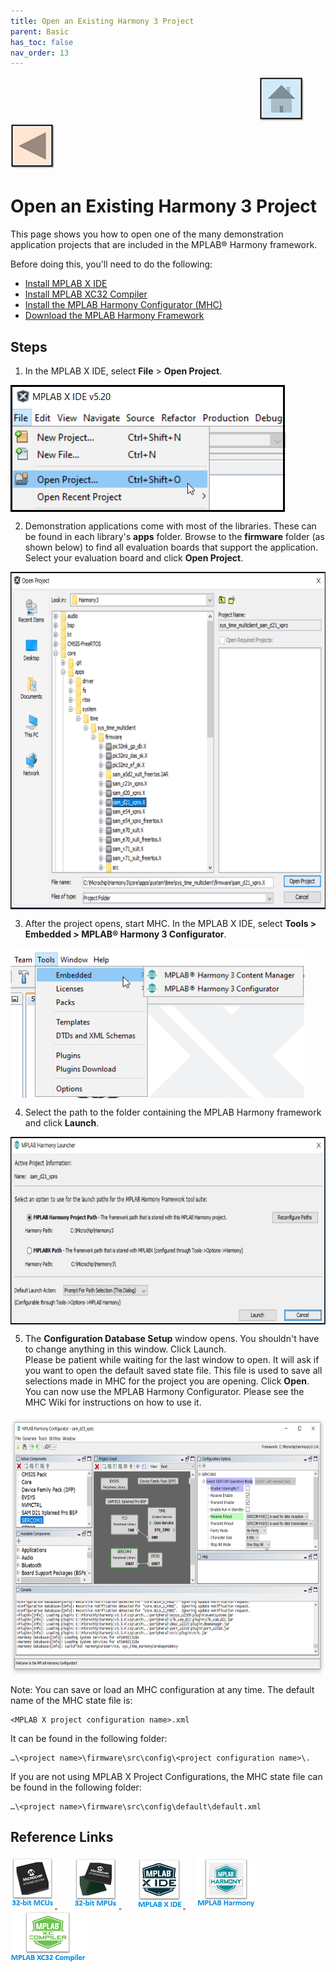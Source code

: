 ```yaml
---
title: Open an Existing Harmony 3 Project
parent: Basic
has_toc: false
nav_order: 13
---
```


&nbsp;&nbsp;&nbsp;&nbsp;&nbsp;&nbsp;&nbsp;&nbsp;&nbsp;&nbsp;&nbsp;&nbsp;&nbsp;&nbsp;&nbsp;&nbsp;&nbsp;&nbsp;&nbsp;&nbsp;&nbsp;&nbsp;&nbsp;&nbsp;&nbsp;&nbsp;&nbsp;&nbsp; &nbsp;&nbsp;&nbsp;&nbsp;&nbsp;&nbsp;&nbsp;&nbsp;&nbsp;&nbsp;&nbsp;&nbsp;&nbsp;&nbsp;&nbsp;&nbsp;&nbsp;&nbsp;&nbsp;&nbsp;&nbsp;&nbsp;&nbsp;&nbsp;&nbsp;&nbsp;&nbsp;&nbsp;&nbsp;&nbsp;&nbsp;&nbsp;&nbsp;&nbsp;&nbsp;&nbsp;&nbsp;&nbsp;&nbsp;&nbsp;&nbsp;&nbsp;&nbsp;&nbsp;&nbsp;&nbsp;&nbsp;&nbsp;&nbsp;&nbsp;&nbsp;&nbsp;&nbsp;&nbsp;&nbsp;&nbsp;&nbsp;&nbsp;&nbsp;&nbsp;&nbsp;&nbsp;&nbsp;&nbsp;&nbsp;&nbsp;&nbsp;&nbsp;&nbsp;&nbsp;&nbsp;&nbsp;[<img src="../../r_images/quick_home.png" title="Home">](../../readme.md) [<img src="../../r_images/quick_back.png"  title="Back">](../readme.md)
# Open an Existing Harmony 3 Project

This page shows you how to open one of the many demonstration application projects that are included in the MPLAB® Harmony framework.

Before doing this, you'll need to do the following:

- <a href="https://microchipdeveloper.com/mplabx:installation" target="_blank">Install MPLAB X IDE</a>
- <a href="https://microchipdeveloper.com/xc32:installation" target="_blank">Install MPLAB XC32 Compiler</a>
- <a href="https://microchipdeveloper.com/harmony3:mhc-overview#install" target="_blank">Install the MPLAB Harmony Configurator (MHC)</a>
- <a href="https://github.com/Microchip-MPLAB-Harmony/contentmanager/wiki" target="_blank">Download the MPLAB Harmony Framework</a> 

## Steps

1. In the MPLAB X IDE, select **File** > **Open Project**.
<img src = "images/existingproj1.png" width="440" height="203" align="middle">

2. Demonstration applications come with most of the libraries. These can be found in each library's **apps** folder. Browse to the **firmware** folder (as shown below) to find all evaluation boards that support the application. Select your evaluation board and click **Open Project**.  
<img src = "images/existingproj2.png" width="700" height="540" align="middle">

3. After the project opens, start MHC. In the MPLAB X IDE, select **Tools  > Embedded > MPLAB® Harmony 3 Configurator**.  
<img src = "images/existingproj3.png" width="470" height="240" align="middle">


4. Select the path to the folder containing the MPLAB Harmony framework and click **Launch**.
<img src = "images/existingproj4.png" width="700" height="300" align="middle">


5. The **Configuration Database Setup** window opens. You shouldn't have to change anything in this window. Click Launch.  
Please be patient while waiting for the last window to open. It will ask if you want to open the default saved state file. This file is used to save all selections made in MHC for the project you are opening. Click **Open**.  
You can now use the MPLAB Harmony Configurator. Please see the MHC Wiki for instructions on how to use it.
<img src = "images/existingproj5.png" width="700" height="415" align="middle">


Note: You can save or load an MHC configuration at any time. The default name of the MHC state file is:
```text
<MPLAB X project configuration name>.xml  
```
It can be found in the following folder:
```text
…\<project name>\firmware\src\config\<project configuration name>\.  
```

If you are not using MPLAB X Project Configurations, the MHC state file can be found in the following folder:
```text
…\<project name>\firmware\src\config\default\default.xml
```

## Reference Links
[<a href="https://www.microchip.com/design-centers/32-bit" target="_blank"> <img src="../../r_images/32_bit_mcus.png"> </a>]()  &nbsp; &nbsp; &nbsp; [<a href="https://www.microchip.com/design-centers/32-bit-mpus" target="_blank"> <img src="../../r_images/32_bit_mpus.png"> </a>]()  &nbsp; &nbsp; &nbsp; [<a href="https://www.microchip.com/mplab/mplab-x-ide" target="_blank"> <img src="../../r_images/mplab_x_ide.png"> </a>]()  &nbsp; &nbsp; [<a href="https://www.microchip.com/mplab/mplab-harmony" target="_blank"> <img src="../../r_images/mplab_harmony.png"> </a>]() [<a href="https://www.microchip.com/mplab/compilers" target="_blank"> <img src="../../r_images/mplab_compiler.png"> </a>]()  
